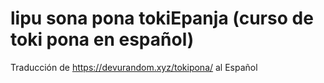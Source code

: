 # lipu sona pona tokiEpanja (curso de toki pona en español)
Traducción de https://devurandom.xyz/tokipona/ al Español
